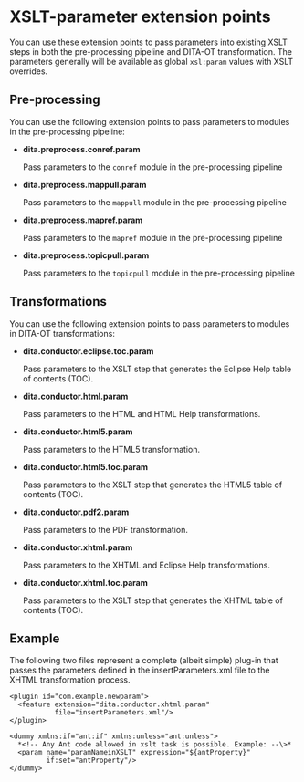 # XSLT-parameter extension points

You can use these extension points to pass parameters into existing XSLT steps in both the pre-processing pipeline and DITA-OT transformation. The parameters generally will be available as global `xsl:param` values with XSLT overrides.

## Pre-processing

You can use the following extension points to pass parameters to modules in the pre-processing pipeline:

-   **dita.preprocess.conref.param**

    Pass parameters to the `conref` module in the pre-processing pipeline

-   **dita.preprocess.mappull.param**

    Pass parameters to the `mappull` module in the pre-processing pipeline

-   **dita.preprocess.mapref.param**

    Pass parameters to the `mapref` module in the pre-processing pipeline

-   **dita.preprocess.topicpull.param**

    Pass parameters to the `topicpull` module in the pre-processing pipeline


## Transformations

You can use the following extension points to pass parameters to modules in DITA-OT transformations:

-   **dita.conductor.eclipse.toc.param**

    Pass parameters to the XSLT step that generates the Eclipse Help table of contents \(TOC\).

-   **dita.conductor.html.param**

    Pass parameters to the HTML and HTML Help transformations.

-   **dita.conductor.html5.param**

    Pass parameters to the HTML5 transformation.

-   **dita.conductor.html5.toc.param**

    Pass parameters to the XSLT step that generates the HTML5 table of contents \(TOC\).

-   **dita.conductor.pdf2.param**

    Pass parameters to the PDF transformation.

-   **dita.conductor.xhtml.param**

    Pass parameters to the XHTML and Eclipse Help transformations.

-   **dita.conductor.xhtml.toc.param**

    Pass parameters to the XSLT step that generates the XHTML table of contents \(TOC\).


## Example

The following two files represent a complete \(albeit simple\) plug-in that passes the parameters defined in the insertParameters.xml file to the XHTML transformation process.

```
<plugin id="com.example.newparam">
  <feature extension="dita.conductor.xhtml.param"
           file="insertParameters.xml"/>
</plugin>
```

```
<dummy xmlns:if="ant:if" xmlns:unless="ant:unless">
  *<!-- Any Ant code allowed in xslt task is possible. Example: --\>*
  <param name="paramNameinXSLT" expression="${antProperty}"
         if:set="antProperty"/>
</dummy>
```


